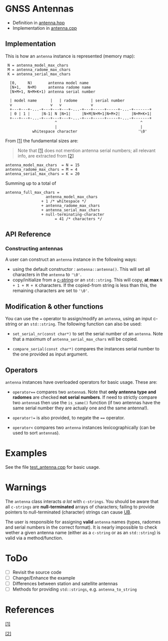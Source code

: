 # GNSS Antennas

* Definition in [antenna.hpp](../src/antenna.hpp)
* Implementation in [antenna.cpp](../src/antenna.cpp)

## Implementation

This is how an `antenna` instance is represented (memory map):

```
 N = antenna_model_max_chars
 M = antenna_radome_max_chars
 K = antenna_serial_max_chars

  [0,     N)       antenna model name
  [N+1,   N+M)     antenna radome name
  [N+M+1, N+M+K+1) antenna serial number

  | model name      |   | radome      | serial number     
  v                 v   v             v    
  +---+---+-...-+---+---+---+-...-+---+-----+-----+-...-+-------+
  | 0 | 1 |     |N-1| N |N+1|     |N+M|N+M+1|N+M+2|     |N+M+K+1|
  +---+---+-...-+---+---+---+-...-+---+-----+-----+-...-+-------+
                      ^                                     ^       
                      |                                     |      
            whitespace character                           '\0'
```

From [[1]](#rcvr_ant) the fundamental sizes are:

> Note that [[1]](#rcvr_ant) does not mention antenna serial numbers; all
> relevant info, are extracted from [[2]](#antex14)

```
antenna_model_max_chars  = N = 15
antenna_radome_max_chars = M = 4
antenna_serial_max_chars = K = 20
```
Summing up to a total of
```
antenna_full_max_chars =
                  antenna_model_max_chars
                + 1 /* whitespace */
                + antenna_radome_max_chars
                + antenna_serial_max_chars
                + null-terminating-character
                      = 41 /* characters */
```

## API Reference

### Constructing antennas

A user can construct an `antenna` instance in the following ways:

* using the default constructor : `antenna::antenna()`. This will set all
  characters in the `antenna` to `'\0'`.
* copy/initialize from a [c-string](https://en.wikipedia.org/wiki/C_string_handling) or an
  `std::string`. This will copy, **at max** `N + 1 + M + K` characters. If the
  copied-from string is less than this, the remaining characters are set to `'\0'`.

## Modification & other functions

You can use the `=` operator to assign/modify an `antenna`, using an input
c-string or an `std::string`. The following function can also be used:

* `set_serial_nr(const char*)` to set the serial number of an `antenna`. Note that
  a maximum of `antenna_serial_max_chars` will be copied.

* `compare_serial(const char*)` compares the instances serial number to the one
  provided as input argument.

## Operators

`antenna` instances have overloaded operators for basic usage. These are:

* `operator==` compares two `antenna`s. Note that **only antenna type and radomes**
  are checked **not serial numbers**. If need to strictly compare two `antenna`s
  then use the `is_same()` function (if two antennas have the same serial number
  they are actualy one and the same antenna!).

* `operator!=` is also provided, to negate the `==` operator.

* `operator<` compares two `antenna` instances lexicographically (can be used
  to sort `antenna`s).

# Examples

See the file [test_antenna.cpp](../test/test_antenna.cpp) for basic usage.

# Warnings

The `antenna` class interacts *a lot* with `c-strings`. You should be aware that
all `c-strings` are **null-terminated** arrays of characters; failing to provide
pointers to null-terminated (character) strings can cause 
[UB](https://en.wikipedia.org/wiki/Undefined_behavior).

The user is responsible for assigning **valid** `antenna` names (types, radomes 
and serial numbers in the correct format). It is nearly impossible to check
wether a given antenna name (either as a `c-string` or as an `std::string`) is
valid via a method/function.

# ToDo

- [ ] Revisit the source code
- [ ] Change/Enhance the example
- [ ] Differences between station and satellite antennas
- [ ] Methods for providing `std::strings`, e.g. `antenna_to_string`

# References

<a name="rcvr_ant">[[1]](https://igscb.jpl.nasa.gov/igscb/station/general/rcvr_ant.tab)

<a name="antex14">[[2]](https://igscb.jpl.nasa.gov/igscb/station/general/antex14.txt)
